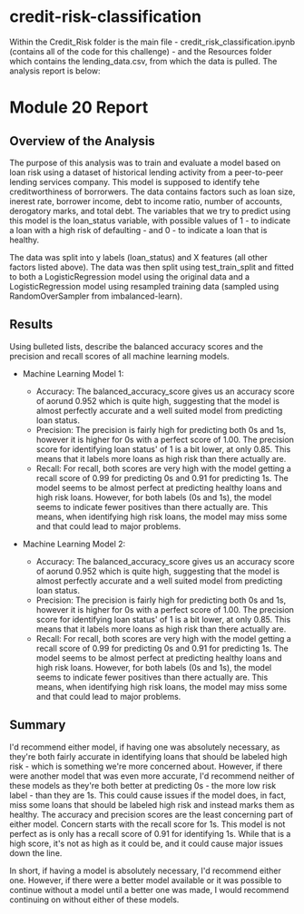 # credit-risk-classification

Within the Credit_Risk folder is the main file - credit_risk_classification.ipynb (contains all of the code for this challenge) - and the Resources folder which contains the lending_data.csv, from which the data is pulled. The analysis report is below:

# Module 20 Report
## Overview of the Analysis
The purpose of this analysis was to train and evaluate a model based on loan risk using a dataset of historical lending activity from a peer-to-peer lending services company. This model is supposed to identify tehe creditworthiness of borrorwers. The data contains factors such as loan size, inerest rate, borrower income, debt to income ratio, number of accounts, derogatory marks, and total debt. The variables that we try to predict using this model is the loan_status variable, with possible values of 1 - to indicate a loan with a high risk of defaulting - and 0 - to indicate a loan that is healthy.

The data was split into y labels (loan_status) and X features (all other factors listed above). The data was then split using test_train_split and fitted to both a LogisticRegression model using the original data and a LogisticRegression model using resampled training data (sampled using RandomOverSampler from imbalanced-learn).


## Results
Using bulleted lists, describe the balanced accuracy scores and the precision and recall scores of all machine learning models.

* Machine Learning Model 1:
  * Accuracy: The balanced_accuracy_score gives us an accuracy score of aorund 0.952 which is quite high, suggesting that the model is almost perfectly accurate and a well suited model from predicting loan status.
  * Precision: The precision is fairly high for predicting both 0s and 1s, however it is higher for 0s with a perfect score of 1.00. The precision score for identifying loan status' of 1 is a bit lower, at only 0.85. This means that it labels more loans as high risk than there actually are.
  * Recall: For recall, both scores are very high with the model getting a recall score of 0.99 for predicting 0s and 0.91 for predicting 1s. The model seems to be almost perfect at predicting healthy loans and high risk loans. However, for both labels (0s and 1s), the model seems to indicate fewer positives than there actually are. This means, when identifying high risk loans, the model may miss some and that could lead to major problems.

* Machine Learning Model 2:
  * Accuracy: The balanced_accuracy_score gives us an accuracy score of aorund 0.952 which is quite high, suggesting that the model is almost perfectly accurate and a well suited model from predicting loan status.
  * Precision: The precision is fairly high for predicting both 0s and 1s, however it is higher for 0s with a perfect score of 1.00. The precision score for identifying loan status' of 1 is a bit lower, at only 0.85. This means that it labels more loans as high risk than there actually are.
  * Recall: For recall, both scores are very high with the model getting a recall score of 0.99 for predicting 0s and 0.91 for predicting 1s. The model seems to be almost perfect at predicting healthy loans and high risk loans. However, for both labels (0s and 1s), the model seems to indicate fewer positives than there actually are. This means, when identifying high risk loans, the model may miss some and that could lead to major problems.


## Summary
I'd recommend either model, if having one was absolutely necessary, as they're both fairly accurate in identifying loans that should be labeled high risk - which is something we're more concerned about. However, if there were another model that was even more accurate, I'd recommend neither of these models as they're both better at predicting 0s - the more low risk label - than they are 1s. This could cause issues if the model does, in fact, miss some loans that should be labeled high risk and instead marks them as healthy. The accuracy and precision scores are the least concerning part of either model. Concern starts with the recall score for 1s. This model is not perfect as is only has a recall score of 0.91 for identifying 1s. While that is a high score, it's not as high as it could be, and it could cause major issues down the line.

In short, if having a model is absolutely necessary, I'd recommend either one. However, if there were a better model available or it was possible to continue without a model until a better one was made, I would recommend continuing on without either of these models.
